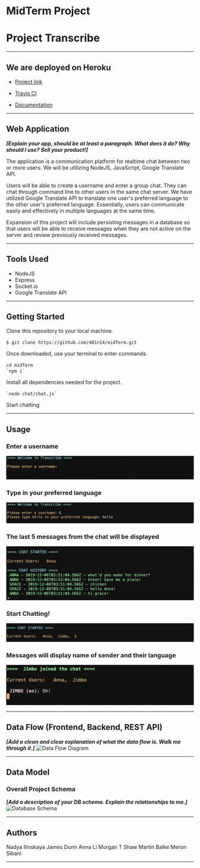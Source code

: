 # MidTerm Project

# Project Transcribe
---------------------------------
## We are deployed on Heroku

* [Project link](https://n14-transcribe.herokuapp.com)

* [Travis CI](https://www.travis-ci.com/401n14/midTerm)

* [Documentation](https://n14-transcribe.herokuapp.com/docs/)

---------------------------------
## Web Application
***[Explain your app, should be at least a paragraph. What does it do? Why should I use? Sell your product!]***

The application is a communication platform for realtime chat between two or more users. We will be utilizing NodeJS, JavaScript, Google Translate API. 

Users will be able to create a username and enter a group chat. They can chat through command line to other users in the same chat server. We have utilized Google Translate API to translate one user's preferred language to the other user's preferred language. Essentially, users can communicate easily and effectively in multiple languages at the same time. 

Expansion of this project will include persisting messages in a database so that users will be able to receive messages when they are not active on the server and review previously received messages. 

---------------------------------

## Tools Used

- NodeJS
- Express 
- Socket.io
- Google Translate API

---------------------------------

## Getting Started

Clone this repository to your local machine.
```
$ git clone https://github.com/401n14/midTerm.git
```
Once downloaded, use your terminal to enter commands. 
```
cd midTerm
`npm i`
```
Install all dependencies needed for the project.
```
`node chat/chat.js`
```
Start chatting

---------------------------------

## Usage

### Enter a username
![username](./images/enterUsername.png)

### Type in your preferred language
![Language](./images/hello.png)

### The last 5 messages from the chat will be displayed
![database](./images/databasemessages.png)

### Start Chatting!
![3users](./images/Chatstarted.png)

### Messages will display name of sender and their language
![newuserNotification](./images/examplemessage.png)

---------------------------
## Data Flow (Frontend, Backend, REST API)
***[Add a clean and clear explanation of what the data flow is. Walk me through it.]***
![Data Flow Diagram](/assets/img/Flowchart.png)

---------------------------
## Data Model

### Overall Project Schema
***[Add a description of your DB schema. Explain the relationships to me.]***
![Database Schema](/assets/img/ERD.png)

---------------------------


## Authors
Nadya Ilinskaya
James Dunn
Anna Li
Morgan T Shaw
Martin Balke
Meron Sibani

------------------------------
